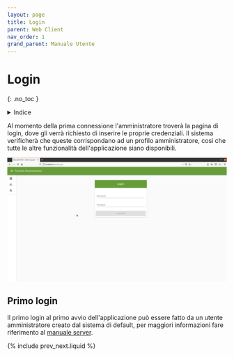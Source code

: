 ```yaml
---
layout: page
title: Login
parent: Web Client
nav_order: 1
grand_parent: Manuale Utente
---
```

# Login
{: .no_toc }
<details closed markdown="block">
  <summary>
    Indice
  </summary>
  {: .text-delta }
1. TOC
{:toc}
</details>

Al momento della prima connessione l'amministratore troverà la pagina
di login, dove gli verrà richiesto di inserire le proprie
credenziali. Il sistema verificherà che queste corrispondano ad un
profilo amministratore, così che tutte le altre funzionalità
dell'applicazione siano disponibili.

<img src="/assets/web/login.gif">

## Primo login
Il primo login al primo avvio dell'applicazione può essere fatto da un
utente amministratore creato dal sistema di default, per maggiori
informazioni fare riferimento al [manuale server](/utente/server).

{% include prev_next.liquid %}
